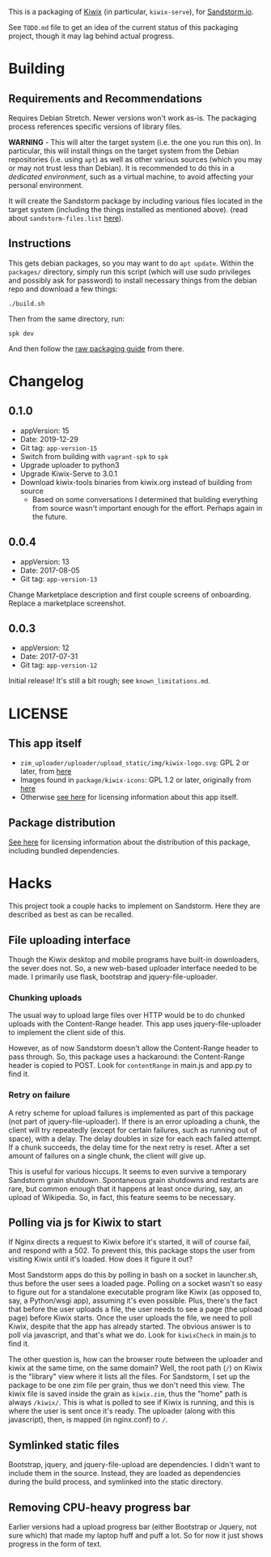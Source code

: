 This is a packaging of [Kiwix](http://www.kiwix.org) (in particular, `kiwix-serve`), for [Sandstorm.io](https://sandstorm.io).

See `TODO.md` file to get an idea of the current status of this packaging project, though it may lag behind actual progress.

# Building

## Requirements and Recommendations

Requires Debian Stretch. Newer versions won't work as-is. The packaging process references specific versions of library files.

**WARNING** - This will alter the target system (i.e. the one you run this on). In particular, this will install things on the target system from the Debian repositories (i.e. using `apt`) as well as other various sources (which you may or may not trust less than Debian). It is recommended to do this in a *dedicated environment*, such as a virtual machine, to avoid affecting your personal environment.

It will create the Sandstorm package by including various files located in the target system (including the things installed as mentioned above).  (read about `sandstorm-files.list` [here](https://docs.sandstorm.io/en/latest/developing/raw-packaging-guide/)).

## Instructions

This gets debian packages, so you may want to do `apt update`. Within the `packages/` directory, simply run this script (which will use sudo privileges and possibly ask for password) to install necessary things from the debian repo and download a few things:

    ./build.sh

Then from the same directory, run:

    spk dev

And then follow the [raw packaging guide](https://docs.sandstorm.io/en/latest/developing/raw-packaging-guide/) from there.

# Changelog

## 0.1.0

* appVersion: 15
* Date: 2019-12-29
* Git tag: `app-version-15`
* Switch from building with `vagrant-spk` to `spk`
* Upgrade uploader to python3
* Upgrade Kiwix-Serve to 3.0.1
* Download kiwix-tools binaries from kiwix.org instead of building from source
  * Based on some conversations I determined that building everything from source wasn't important enough for the effort. Perhaps again in the future.

## 0.0.4

* appVersion: 13
* Date: 2017-08-05
* Git tag: `app-version-13`

Change Marketplace description and first couple screens of onboarding. Replace a marketplace screenshot.

## 0.0.3

* appVersion: 12
* Date: 2017-07-31
* Git tag: `app-version-12`

Initial release! It's still a bit rough; see `known_limitations.md`.

# LICENSE

## This app itself

* `zim_uploader/uploader/upload_static/img/kiwix-logo.svg`: GPL 2 or later, from [here](https://commons.wikimedia.org/wiki/File:Kiwix_logo.svg)
* Images found in `package/kiwix-icons`: GPL 1.2 or later, originally from [here](https://upload.wikimedia.org/wikipedia/commons/1/14/Kiwix_icon.svg)
* Otherwise [see here](COPYING) for licensing information about this app itself.

## Package distribution

[See here](distribution_licenses.md) for licensing information about the distribution of this package, including bundled dependencies.

# Hacks

This project took a couple hacks to implement on Sandstorm. Here they are described as best as can be recalled.

## File uploading interface

Though the Kiwix desktop and mobile programs have built-in downloaders, the sever does not. So, a new web-based uploader interface needed to be made. I primarily use flask, bootstrap and jquery-file-uploader.

### Chunking uploads

The usual way to upload large files over HTTP would be to do chunked uploads with the Content-Range header. This app uses jquery-file-uploader to implement the client side of this.

However, as of now Sandstorm doesn't allow the Content-Range header to pass through. So, this package uses a hackaround: the Content-Range header is copied to POST. Look for `contentRange` in main.js and app.py to find it.

### Retry on failure

A retry scheme for upload failures is implemented as part of this package (not part of jquery-file-uploader). If there is an error uploading a chunk, the client will try repeatedly (except for certain failures, such as running out of space), with a delay. The delay doubles in size for each each failed attempt. If a chunk succeeds, the delay time for the next retry is reset. After a set amount of failures on a single chunk, the client will give up.

This is useful for various hiccups. It seems to even survive a temporary Sandstorm grain shutdown. Spontaneous grain shutdowns and restarts are rare, but common enough that it happens at least once during, say, an upload of Wikipedia. So, in fact, this feature seems to be necessary.

## Polling via js for Kiwix to start

If Nginx directs a request to Kiwix before it's started, it will of course fail, and respond with a 502. To prevent this, this package stops the user from visiting Kiwix until it's loaded. How does it figure it out?

Most Sandstorm apps do this by polling in bash on a socket in launcher.sh, thus before the user sees a loaded page. Polling on a socket wasn't so easy to figure out for a standalone executable program like Kiwix (as opposed to, say, a Python/wsgi app), assuming it's even possible. Plus, there's the fact that before the user uploads a file, the user needs to see a page (the upload page) before Kiwix starts. Once the user uploads the file, we need to poll Kiwix, despite that the app has already started. The obvious answer is to poll via javascript, and that's what we do. Look for `kiwixCheck` in main.js to find it.

The other question is, how can the browser route between the uploader and kiwix at the same time, on the same domain? Well, the root path (`/`) on Kiwix is the "library" view where it lists all the files. For Sandstorm, I set up the package to be one zim file per grain, thus we don't need this view. The kiwix file is saved inside the grain as `kiwix.zim`, thus the "home" path is always `/kiwix/`. This is what is polled to see if Kiwix is running, and this is where the user is sent once it's ready. The uploader (along with this javascript), then, is mapped (in nginx.conf) to `/`.

## Symlinked static files

Bootstrap, jquery, and jquery-file-upload are dependencies. I didn't want to include them in the source. Instead, they are loaded as dependencies during the build process, and symlinked into the static directory.

## Removing CPU-heavy progress bar

Earlier versions had a upload progress bar (either Bootstrap or Jquery, not sure which) that made my laptop huff and puff a lot. So for now it just shows progress in the form of text.
